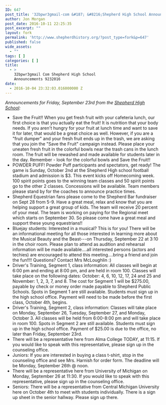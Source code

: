 ```yaml
---
ID: 647
post_title: '32bpwr3gmail-com &#187; &#8216;Shepherd High School Announcements 9/23/2016'
author: Jon Morgan
post_date: 2016-10-11 22:25:35
post_excerpt: ""
layout: fork
permalink: 'http://www.shepherdhistory.org/?post_type=fork&p=647'
published: false
wide_assets:
  - ""
tags: [ ]
categories: [ ]
title:
  - >
    32bpwr3gmail Com Shepherd High School
    Announcements 9232016
date:
  - 2016-10-04 23:32:03.016000000 Z
---
```

<em>Announcements for Friday, September 23rd from the <a href="">Shepherd High School</a>:</em>

<ul>
    <li>Save the Fruit!! When you get fresh fruit with your cafeteria lunch, our first choice is that you actually eat the fruit! It is nutrition that your body needs. If you aren't hungry for your fruit at lunch time and want to save it for later, that would be a great choice as well. However, if you are a "fruit dumper" and your fresh fruit ends up in the trash, we are asking that you join the "Save the Fruit" campaign instead. Please place your uneaten fresh fruit in the colorful bowls near the trash cans in the lunch room. The fruit will be rewashed and made available for students later in the day. Remember - look for the colorful bowls and Save the Fruit!!</li>
    <li>POWDER PUFF! Powder Puff participants and spectators, get ready! The game is Sunday, October 2nd at the Shepherd High school football stadium and admission is $3. This event kicks off Homecoming week. 100 spirit points goes to the winning team classes and 50 spirit points go to the other 2 classes. Concessions will be available. Team members please stand by for the coaches to announce practice times.</li>
    <li>Shepherd Equestrian fans please come to the Shepherd Bar fundraiser on Sept 28 from 5-9. Have a great meal, relax and know that you are helping support a great group of kids. The team will receive 20 percent of your meal. The team is working on paying for the Regional meet which starts on September 30. So please come have a great meal and support these young equestrians!!</li>
    <li>Bluejay students: Interested in a musical? This is for you! There will be an informational meeting for all those interested in learning more about the Musical Beauty and the Beast---on Thursday, September 22 at 3:10 in the choir room. Please plan to attend as audition and rehearsal information will be made available....all interested persons (actors and techies) are encouraged to attend this meeting....bring a friend and join the fun!!!! Questions? Contact Mrs McLoughlin <span class="_47e3"><i class="img sp_fM-mz8spZ1b sx_5371b4"></i><span class="_7oe">:)</span></span></li>
    <li>Driver's Training, Segment 1, class information: All classes will begin at 6:00 pm and ending at 8:00 pm, and are held in room 100. Classes will take place on the following dates: October: 4, 6, 10, 12, 17, 24 and 25 and November: 1, 2, 3, 7, and 8. The cost for Segment 1 will be $275.00, payable by check or money order made payable to Shepherd Public Schools. Spots in Segment 1 are still available. Students must sign up in the high school office. Payment will need to be made before the first class, October 4th, begins.</li>
    <li>Driver's Training, Segment 2, class information: Classes will take place on Monday, September 26, Tuesday, September 27, and Monday, October 3. All classes will be held from 6:00-8:00 pm and will take place in room 100. Spots in Segment 2 are still available. Students must sign up in the high school office.
Payment of $25.00 is due to the office, no later than Friday, September 23rd.</li>
    <li>There will be a representative here from Alma College TODAY, at 11:15. If you would like to speak with this representative, please sign up in the counseling office.</li>
    <li>Juniors: If you are interested in buying a class t-shirt, stop in the counseling office and see Mrs. Harnish for order form. The deadline will be Monday, September 26th @ noon.</li>
    <li>There will be a representative here from University of Michigan on Monday, September 26 at 11:30. If you would like to speak with this representative, please sign up in the counseling office.</li>
    <li>Seniors: There will be a representative from Central Michigan University here on October 4th to meet with students individually. There is a sign up sheet in the senior hallway. Please sign up there.</li>
</ul>